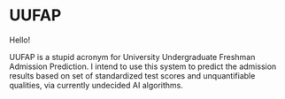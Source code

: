 # UUFAP

Hello!

UUFAP is a stupid acronym for University Undergraduate Freshman Admission Prediction. I intend to use this system to predict the admission results based on set of standardized test scores and unquantifiable qualities, via currently undecided AI algorithms.
